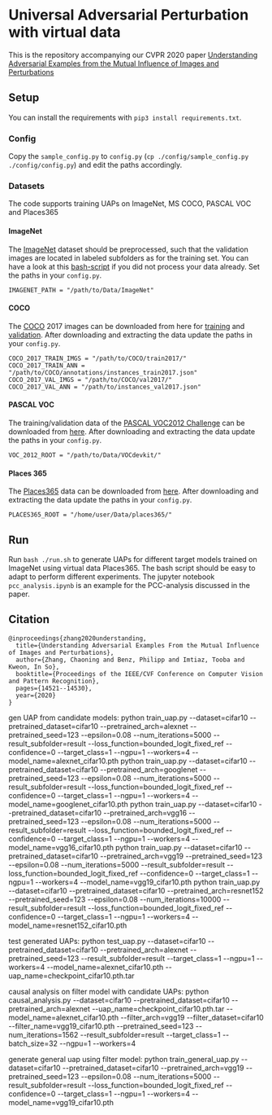 # Universal Adversarial Perturbation with virtual data
This is the repository accompanying our CVPR 2020 paper [Understanding Adversarial Examples from the Mutual Influence of Images and Perturbations](https://openaccess.thecvf.com/content_CVPR_2020/papers/Zhang_Understanding_Adversarial_Examples_From_the_Mutual_Influence_of_Images_and_CVPR_2020_paper.pdf)

## Setup
You can install the requirements with `pip3 install requirements.txt`.

### Config
Copy the `sample_config.py` to `config.py` (`cp ./config/sample_config.py ./config/config.py`) and edit the paths accordingly.

### Datasets
The code supports training UAPs on ImageNet, MS COCO, PASCAL VOC and Places365

#### ImageNet
The [ImageNet](http://www.image-net.org/) dataset should be preprocessed, such that the validation images are located in labeled subfolders as for the training set. You can have a look at this [bash-script](https://raw.githubusercontent.com/soumith/imagenetloader.torch/master/valprep.sh) if you did not process your data already. Set the paths in your `config.py`.
```
IMAGENET_PATH = "/path/to/Data/ImageNet"
```

#### COCO
The [COCO](https://cocodataset.org/#home) 2017 images can be downloaded from here for [training](http://images.cocodataset.org/zips/train2017.zip) and [validation](http://images.cocodataset.org/zips/val2017.zip). After downloading and extracting the data update the paths in your `config.py`.
```
COCO_2017_TRAIN_IMGS = "/path/to/COCO/train2017/"			
COCO_2017_TRAIN_ANN = "/path/to/COCO/annotations/instances_train2017.json"
COCO_2017_VAL_IMGS = "/path/to/COCO/val2017/"
COCO_2017_VAL_ANN = "/path/to/instances_val2017.json"
```

#### PASCAL VOC
The training/validation data of the [PASCAL VOC2012 Challenge](http://host.robots.ox.ac.uk/pascal/VOC/) can be downloaded from [here](http://host.robots.ox.ac.uk/pascal/VOC/voc2012/VOCtrainval_11-May-2012.tar). After downloading and extracting the data update the paths in your `config.py`.
```
VOC_2012_ROOT = "/path/to/Data/VOCdevkit/"
```

#### Places 365
The [Places365](http://places2.csail.mit.edu/index.html) data can be downloaded from [here](http://places2.csail.mit.edu/download.html). After downloading and extracting the data update the paths in your `config.py`.
```
PLACES365_ROOT = "/home/user/Data/places365/"
```

## Run
Run `bash ./run.sh` to generate UAPs for different target models trained on ImageNet using virtual data Places365. The bash script should be easy to adapt to perform different experiments. The jupyter notebook `pcc_analysis.ipynb` is an example for the PCC-analysis discussed in the paper. 

## Citation
```
@inproceedings{zhang2020understanding,
  title={Understanding Adversarial Examples From the Mutual Influence of Images and Perturbations},
  author={Zhang, Chaoning and Benz, Philipp and Imtiaz, Tooba and Kweon, In So},
  booktitle={Proceedings of the IEEE/CVF Conference on Computer Vision and Pattern Recognition},
  pages={14521--14530},
  year={2020}
}
```


gen UAP from candidate models:
python train_uap.py --dataset=cifar10 --pretrained_dataset=cifar10 --pretrained_arch=alexnet --pretrained_seed=123 --epsilon=0.08 --num_iterations=5000 --result_subfolder=result --loss_function=bounded_logit_fixed_ref --confidence=0 --target_class=1 --ngpu=1 --workers=4 --model_name=alexnet_cifar10.pth
python train_uap.py --dataset=cifar10 --pretrained_dataset=cifar10 --pretrained_arch=googlenet --pretrained_seed=123 --epsilon=0.08 --num_iterations=5000 --result_subfolder=result --loss_function=bounded_logit_fixed_ref --confidence=0 --target_class=1 --ngpu=1 --workers=4 --model_name=googlenet_cifar10.pth
python train_uap.py --dataset=cifar10 --pretrained_dataset=cifar10 --pretrained_arch=vgg16 --pretrained_seed=123 --epsilon=0.08 --num_iterations=5000 --result_subfolder=result --loss_function=bounded_logit_fixed_ref --confidence=0 --target_class=1 --ngpu=1 --workers=4 --model_name=vgg16_cifar10.pth
python train_uap.py --dataset=cifar10 --pretrained_dataset=cifar10 --pretrained_arch=vgg19 --pretrained_seed=123 --epsilon=0.08 --num_iterations=5000 --result_subfolder=result --loss_function=bounded_logit_fixed_ref --confidence=0 --target_class=1 --ngpu=1 --workers=4 --model_name=vgg19_cifar10.pth
python train_uap.py --dataset=cifar10 --pretrained_dataset=cifar10 --pretrained_arch=resnet152 --pretrained_seed=123 --epsilon=0.08 --num_iterations=10000 --result_subfolder=result --loss_function=bounded_logit_fixed_ref --confidence=0 --target_class=1 --ngpu=1 --workers=4 --model_name=resnet152_cifar10.pth


test generated UAPs:
python test_uap.py --dataset=cifar10 --pretrained_dataset=cifar10 --pretrained_arch=alexnet --pretrained_seed=123 --result_subfolder=result --target_class=1 --ngpu=1 --workers=4 --model_name=alexnet_cifar10.pth --uap_name=checkpoint_cifar10.pth.tar

causal analysis on filter model with candidate UAPs:
python causal_analysis.py --dataset=cifar10 --pretrained_dataset=cifar10 --pretrained_arch=alexnet --uap_name=checkpoint_cifar10.pth.tar --model_name=alexnet_cifar10.pth --filter_arch=vgg19 --filter_dataset=cifar10 --filter_name=vgg19_cifar10.pth --pretrained_seed=123 --num_iterations=1562 --result_subfolder=result --target_class=1 --batch_size=32 --ngpu=1 --workers=4

generate general uap using filter model:
python train_general_uap.py --dataset=cifar10 --pretrained_dataset=cifar10 --pretrained_arch=vgg19 --pretrained_seed=123 --epsilon=0.08 --num_iterations=5000 --result_subfolder=result --loss_function=bounded_logit_fixed_ref --confidence=0 --target_class=1 --ngpu=1 --workers=4 --model_name=vgg19_cifar10.pth
